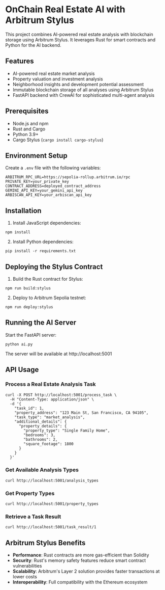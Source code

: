# OnChain Real Estate AI with Arbitrum Stylus

This project combines AI-powered real estate analysis with blockchain storage using Arbitrum Stylus. It leverages Rust for smart contracts and Python for the AI backend.

## Features

- AI-powered real estate market analysis
- Property valuation and investment analysis
- Neighborhood insights and development potential assessment
- Immutable blockchain storage of all analyses using Arbitrum Stylus
- FastAPI backend with CrewAI for sophisticated multi-agent analysis

## Prerequisites

- Node.js and npm
- Rust and Cargo
- Python 3.9+
- Cargo Stylus (`cargo install cargo-stylus`)

## Environment Setup

Create a `.env` file with the following variables:

```
ARBITRUM_RPC_URL=https://sepolia-rollup.arbitrum.io/rpc
PRIVATE_KEY=your_private_key
CONTRACT_ADDRESS=deployed_contract_address
GEMINI_API_KEY=your_gemini_api_key
ARBISCAN_API_KEY=your_arbiscan_api_key
```

## Installation

1. Install JavaScript dependencies:

```shell
npm install
```

2. Install Python dependencies:

```shell
pip install -r requirements.txt
```

## Deploying the Stylus Contract

1. Build the Rust contract for Stylus:

```shell
npm run build:stylus
```

2. Deploy to Arbitrum Sepolia testnet:

```shell
npm run deploy:stylus
```

## Running the AI Server

Start the FastAPI server:

```shell
python ai.py
```

The server will be available at http://localhost:5001

## API Usage

### Process a Real Estate Analysis Task

```shell
curl -X POST http://localhost:5001/process_task \
  -H "Content-Type: application/json" \
  -d '{
    "task_id": 1,
    "property_address": "123 Main St, San Francisco, CA 94105",
    "task_type": "market_analysis",
    "additional_details": {
      "property_details": {
        "property_type": "Single Family Home",
        "bedrooms": 3,
        "bathrooms": 2,
        "square_footage": 1800
      }
    }
  }'
```

### Get Available Analysis Types

```shell
curl http://localhost:5001/analysis_types
```

### Get Property Types

```shell
curl http://localhost:5001/property_types
```

### Retrieve a Task Result

```shell
curl http://localhost:5001/task_result/1
```

## Arbitrum Stylus Benefits

- **Performance**: Rust contracts are more gas-efficient than Solidity
- **Security**: Rust's memory safety features reduce smart contract vulnerabilities
- **Scalability**: Arbitrum's Layer 2 solution provides faster transactions at lower costs
- **Interoperability**: Full compatibility with the Ethereum ecosystem

